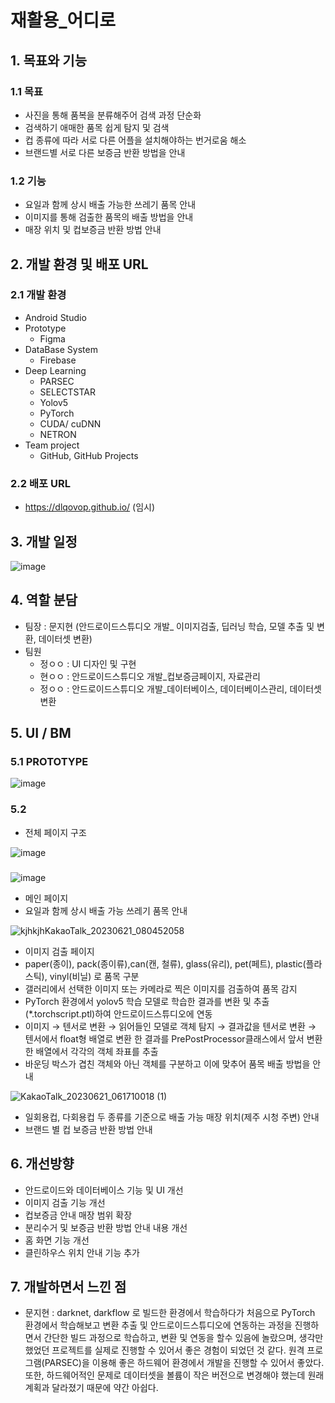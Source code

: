 # 재활용_어디로

## 1. 목표와 기능
### 1.1 목표
- 사진을 통해 품복을 분류해주어 검색 과정 단순화
- 검색하기 애매한 품목 쉽게 탐지 및 검색
- 컵 종류에 따라 서로 다른 어플을 설치해야하는 번거로움 해소
- 브랜드별 서로 다른 보증금 반환 방법을 안내

### 1.2 기능
- 요일과 함께 상시 배출 가능한 쓰레기 품목 안내
- 이미지를 통해 검출한 품목의 배출 방법을 안내
- 매장 위치 및 컵보증금 반환 방법 안내

## 2. 개발 환경 및 배포 URL
### 2.1 개발 환경
- Android Studio
- Prototype
  - Figma
- DataBase System
  - Firebase
- Deep Learning
  - PARSEC
  - SELECTSTAR
  - Yolov5
  - PyTorch
  - CUDA/ cuDNN
  - NETRON
- Team project
  - GitHub, GitHub Projects

### 2.2 배포 URL
- https://dlqovop.github.io/ (임시)

## 3. 개발 일정
![image](https://github.com/dLqovop/capstone/assets/126761271/26e31ebb-7ef8-4713-bdf2-ba0d7189169b)

## 4. 역할 분담
- 팀장 : 문지현 (안드로이드스튜디오 개발_ 이미지검출, 딥러닝 학습, 모델 추출 및 변환, 데이터셋 변환)
- 팀원
  - 정ㅇㅇ : UI 디자인 및 구현
  - 현ㅇㅇ : 안드로이드스튜디오 개발_컵보증금페이지, 자료관리
  - 정ㅇㅇ : 안드로이드스튜디오 개발_데이터베이스, 데이터베이스관리, 데이터셋 변환

## 5. UI / BM
### 5.1 PROTOTYPE
![image](https://github.com/dLqovop/capstone/assets/126761271/4c6d219e-5dd2-429b-9019-b1e30cee34e8)

### 5.2
- 전체 페이지 구조

![image](https://github.com/dLqovop/capstone/assets/126761271/1d25b07a-8825-4de3-977c-e9786fe26bed)

###   
![image](https://github.com/dLqovop/capstone/assets/126761271/37ece2ee-b115-40ee-a1a6-792733a7b809)
- 메인 페이지
- 요일과 함께 상시 배출 가능 쓰레기 품목 안내

![kjhkjhKakaoTalk_20230621_080452058](https://github.com/dLqovop/capstone/assets/126761271/58852784-9f39-4691-b5b2-3b5c66c828d6)

- 이미지 검출 페이지
- paper(종이), pack(종이류),can(캔, 철류), glass(유리), pet(페트), plastic(플라스틱), vinyl(비닐) 로 품목 구분
- 갤러리에서 선택한 이미지 또는 카메라로 찍은 이미지를 검출하여 품목 감지
- PyTorch 환경에서 yolov5 학습 모델로 학습한 결과를 변환 및 추출(*.torchscript.ptl)하여 안드로이드스튜디오에 연동
- 이미지 → 텐서로 변환 → 읽어들인 모델로 객체 탐지 → 결과값을 텐서로 변환 → 텐서에서 float형 배열로 변환 한 결과를 PrePostProcessor클래스에서 앞서 변환한 배열에서 각각의 객체 좌표를 추출 
- 바운딩 박스가 겹친 객체와 아닌 객체를 구분하고 이에 맞추어 품목 배출 방법을 안내

![KakaoTalk_20230621_061710018 (1)](https://github.com/dLqovop/capstone/assets/126761271/71684240-b121-48c7-9537-3befb6ea0174)

- 일회용컵, 다회용컵 두 종류를 기준으로 배출 가능 매장 위치(제주 시청 주변) 안내
- 브랜드 별 컵 보증금 반환 방법 안내

## 6. 개선방향
- 안드로이드와 데이터베이스 기능 및 UI 개선
- 이미지 검출 기능 개선
- 컵보증금 안내 매장 범위 확장
- 분리수거 및 보증금 반환 방법 안내 내용 개선
- 홈 화면 기능 개선
- 클린하우스 위치 안내 기능 추가

## 7. 개발하면서 느낀 점
- 문지현 : darknet, darkflow 로 빌드한 환경에서 학습하다가 처음으로 PyTorch 환경에서 학습해보고 변환 추출 및 안드로이드스튜디오에 연동하는 과정을 진행하면서 간단한 빌드 과정으로 학습하고, 변환 및 연동을 할수 있음에 놀랐으며, 생각만 했었던 프로젝트를 실제로 진행할 수 있어서 좋은 경험이 되었던 것 같다. 원격 프로그램(PARSEC)을 이용해 좋은 하드웨어 환경에서 개발을 진행할 수 있어서 좋았다. 또한, 하드웨어적인 문제로 데이터셋을 볼륨이 작은 버전으로 변경해야 했는데 원래 계획과 달라졌기 때문에 약간 아쉽다.

